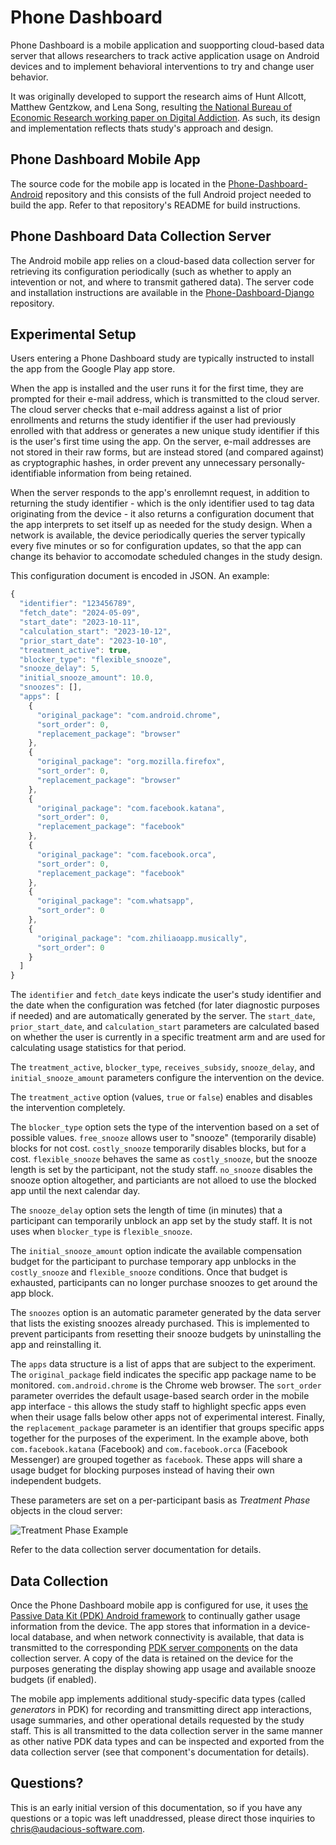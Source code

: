 # Phone Dashboard

Phone Dashboard is a mobile application and suopporting cloud-based data server that allows researchers to track active application usage on Android devices and to implement behavioral interventions to try and change user behavior.

It was originally developed to support the research aims of Hunt Allcott, Matthew Gentzkow, and Lena Song, resulting [the National Bureau of Economic Research working paper on Digital Addiction](https://www.nber.org/papers/w28936). As such, its design and implementation reflects thats study's approach and design.

## Phone Dashboard Mobile App

The source code for the mobile app is located in the [Phone-Dashboard-Android](https://github.com/lenasong/Phone-Dashboard-Android) repository and this consists of the full Android project needed to build the app. Refer to that repository's README for build instructions.

## Phone Dashboard Data Collection Server

The Android mobile app relies on a cloud-based data collection server for retrieving its configuration periodically (such as whether to apply an intevention or not, and where to transmit gathered data). The server code and installation instructions are available in the [Phone-Dashboard-Django](https://github.com/lenasong/Phone-Dashboard-Django) repository.

## Experimental Setup

Users entering a Phone Dashboard study are typically instructed to install the app from the Google Play app store.

When the app is installed and the user runs it for the first time, they are prompted for their e-mail address, which is transmitted to the cloud server. The cloud server checks that e-mail address against a list of prior enrollments and returns the study identifier if the user had previously enrolled with that address or generates a new unique study identifier if this is the user's first time using the app. On the server, e-mail addresses are not stored in their raw forms, but are instead stored (and compared against) as cryptographic hashes, in order prevent any unnecessary personally-identifiable information from being retained.

When the server responds to the app's enrollemnt request, in addition to returning the study identifier - which is the only identifier used to tag data originating from the device - it also returns a configuration document that the app interprets to set itself up as needed for the study design. When a network is available, the device periodically queries the server typically every five minutes or so for configuration updates, so that the app can change its behavior to accomodate scheduled changes in the study design.

This configuration document is encoded in JSON. An example:

```javascript
{
  "identifier": "123456789",
  "fetch_date": "2024-05-09",
  "start_date": "2023-10-11",
  "calculation_start": "2023-10-12",
  "prior_start_date": "2023-10-10",
  "treatment_active": true,
  "blocker_type": "flexible_snooze",
  "snooze_delay": 5,
  "initial_snooze_amount": 10.0,
  "snoozes": [],
  "apps": [
    {
      "original_package": "com.android.chrome",
      "sort_order": 0,
      "replacement_package": "browser"
    },
    {
      "original_package": "org.mozilla.firefox",
      "sort_order": 0,
      "replacement_package": "browser"
    },
    {
      "original_package": "com.facebook.katana",
      "sort_order": 0,
      "replacement_package": "facebook"
    },
    {
      "original_package": "com.facebook.orca",
      "sort_order": 0,
      "replacement_package": "facebook"
    },
    {
      "original_package": "com.whatsapp",
      "sort_order": 0
    },
    {
      "original_package": "com.zhiliaoapp.musically",
      "sort_order": 0
    }
  ]
}
```

The `identifier` and `fetch_date` keys indicate the user's study identifier and the date when the configuration was fetched (for later diagnostic purposes if needed) and are automatically generated by the server. The `start_date`, `prior_start_date`, and `calculation_start` parameters are calculated based on whether the user is currently in a specific treatment arm and are used for calculating usage statistics for that period.

The `treatment_active`, `blocker_type`, `receives_subsidy`, `snooze_delay`, and `initial_snooze_amount` parameters configure the intervention on the device.

The `treatment_active` option (values, `true` or `false`) enables and disables the intervention completely.

The `blocker_type` option sets the type of the intervention based on a set of possible values. `free_snooze` allows user to "snooze" (temporarily disable) blocks for not cost. `costly_snooze` temporarily disables blocks, but for a cost. `flexible_snooze` behaves the same as `costly_snooze`, but the snooze length is set by the participant, not the study staff. `no_snooze` disables the snooze option altogether, and particiants are not alloed to use the blocked app until the next calendar day.

The `snooze_delay` option sets the length of time (in minutes) that a participant can temporarily unblock an app set by the study staff. It is not uses when `blocker_type` is `flexible_snooze`.

The `initial_snooze_amount` option indicate the available compensation budget for the participant to purchase temporary app unblocks in the `costly_snooze` and `flexible_snooze` conditions. Once that budget is exhausted, participants can no longer purchase snoozes to get around the app block.

The `snoozes` option is an automatic parameter generated by the data server that lists the existing snoozes already purchased. This is implemented to prevent participants from resetting their snooze budgets by uninstalling the app and reinstalling it.

The `apps` data structure is a list of apps that are subject to the experiment. The `original_package` field indicates the specific app package name to be monitored. `com.android.chrome` is the Chrome web browser. The `sort_order` parameter overrides the default usage-based search order in the mobile app interface - this allows the study staff to highlight specfic apps even when their usage falls below other apps not of experimental interest. Finally, the `replacement_package` parameter is an identifier that groups specific apps together for the purposes of the experiment. In the example above, both `com.facebook.katana` (Facebook) and `com.facebook.orca` (Facebook Messenger) are grouped together as `facebook`. These apps will share a usage budget for blocking purposes instead of having their own independent budgets.

These parameters are set on a per-participant basis as *Treatment Phase* objects in the cloud server:

![Treatment Phase Example](https://github.com/Phone-Dashboard/.github/assets/1141048/393c238e-827c-4451-841b-c6eb976e5761)

Refer to the data collection server documentation for details.

## Data Collection

Once the Phone Dashboard mobile app is configured for use, it uses [the Passive Data Kit (PDK) Android framework](https://github.com/audacious-software/PassiveDataKit-Android) to continually gather usage information from the device. The app stores that information in a device-local database, and when network connectivity is available, that data is transmitted to the corresponding [PDK server components](https://github.com/audacious-software/PassiveDataKit-Django) on the data collection server. A copy of the data is retained on the device for the purposes generating the display showing app usage and available snooze budgets (if enabled).

The mobile app implements additional study-specific data types (called *generators* in PDK) for recording and transmitting direct app interactions, usage summaries, and other operational details requested by the study staff. This is all transmitted to the data collection server in the same manner as other native PDK data types and can be inspected and exported from the data collection server (see that component's documentation for details).

## Questions?

This is an early initial version of this documentation, so if you have any questions or a topic was left unaddressed, please direct those inquiries to [chris@audacious-software.com](mailto:chris@audacious-software.com).
